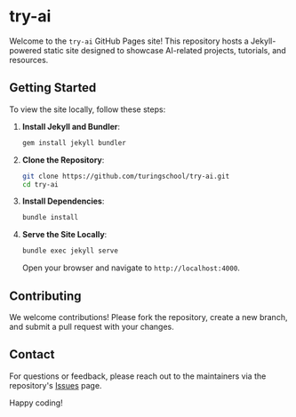 # try-ai

Welcome to the `try-ai` GitHub Pages site! This repository hosts a Jekyll-powered static site designed to showcase AI-related projects, tutorials, and resources.

## Getting Started

To view the site locally, follow these steps:

1. **Install Jekyll and Bundler**:
    ```bash
    gem install jekyll bundler
    ```

2. **Clone the Repository**:
    ```bash
    git clone https://github.com/turingschool/try-ai.git
    cd try-ai
    ```

3. **Install Dependencies**:
    ```bash
    bundle install
    ```

4. **Serve the Site Locally**:
    ```bash
    bundle exec jekyll serve
    ```
    Open your browser and navigate to `http://localhost:4000`.

## Contributing

We welcome contributions! Please fork the repository, create a new branch, and submit a pull request with your changes.

## Contact

For questions or feedback, please reach out to the maintainers via the repository's [Issues](https://github.com/turingschool/try-ai/issues) page.

Happy coding!

